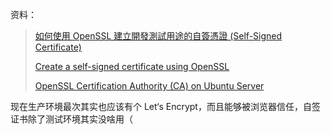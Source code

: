资料：

> [如何使用 OpenSSL 建立開發測試用途的自簽憑證 (Self-Signed Certificate)
](https://blog.miniasp.com/post/2019/02/25/Creating-Self-signed-Certificate-using-OpenSSL)
>
> [Create a self-signed certificate using OpenSSL](https://blog.cssuen.tw/create-a-self-signed-certificate-using-openssl-240c7b0579d3)
> 
> [OpenSSL Certification Authority (CA) on Ubuntu Server](https://networklessons.com/uncategorized/openssl-certification-authority-ca-ubuntu-server)

现在生产环境最次其实也应该有个 Let‘s Encrypt，而且能够被浏览器信任，自签证书除了测试环境其实没啥用（ 